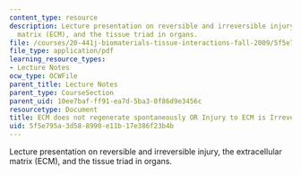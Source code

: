 ```yaml
---
content_type: resource
description: Lecture presentation on reversible and irreversible injury,  the extracellular
  matrix (ECM), and the tissue triad in organs.
file: /courses/20-441j-biomaterials-tissue-interactions-fall-2009/5f5e795a3d588990e11b17e386f23b4b_MIT20_441JF09_lec06_iy.pdf
file_type: application/pdf
learning_resource_types:
- Lecture Notes
ocw_type: OCWFile
parent_title: Lecture Notes
parent_type: CourseSection
parent_uid: 10ee7baf-ff91-ea7d-5ba3-0f86d9e3456c
resourcetype: Document
title: ECM does not regenerate spontaneously OR Injury to ECM is Irreversible
uid: 5f5e795a-3d58-8990-e11b-17e386f23b4b
---
```

Lecture presentation on reversible and irreversible injury,  the extracellular matrix (ECM), and the tissue triad in organs.

